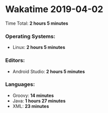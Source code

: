 # Wakatime 2019-04-02

Time Total: **2 hours 5 minutes**

### Operating Systems:
- Linux: **2 hours 5 minutes** 

### Editors:
- Android Studio: **2 hours 5 minutes** 

### Languages:
- Groovy: **14 minutes** 
- Java: **1 hours 27 minutes** 
- XML: **23 minutes** 

